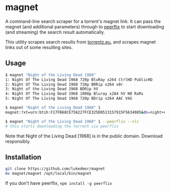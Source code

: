 # magnet

A command-line search scraper for a torrent's magnet link. It can pass the magnet (and additional parameters) through to [peerflix](http://github.com/mafintosh/peerflix) to start downloading (and streaming) the search result automatically.

This utility scrapes search results from [torrentz.eu](http://www.torrentz.eu), and scrapes magnet links out of some resulting sites.

## Usage

```bash
$ magnet "Night of the Living Dead 1968"
1: Night Of The Living Dead 1968 720p BluRay x264 CtrlHD PublicHD
2: Night Of The Living Dead 1968 720p BRRip x264 x0r
3: Night of the Living Dead 1968 BDRip hV
4: Night Of The Living Dead 1968 1080p Bluray x264 hV N0 RaRs
5: Night Of The Living Dead 1968 720p BDrip x264 AAC V4G
```

```bash
$ magnet "Night of the Living Dead 1968" 1
magnet:?xt=urn:btih:F17FB68CE756227FCE325D0513157915F5634985&dn=night+of+the+living+dead+1968+720p+brrip+x264+x0r&tr=udp%3A%2F%2Fopen.demonii.com%3A1337%2Fannounce
```

```bash
$ magnet "Night of the Living Dead 1968" 1 --peerflix --vlc
# this starts downloading the torrent via peerflix
```

Note that Night of the Living Dead [1968] is in the public domain. Download responsibly.

## Installation

```bash
git clone https://github.com/lukedmor/magnet
mv magnet/magnet /opt/local/bin/magnet
```

If you don't have peerflix, `npm install -g peerflix`
